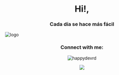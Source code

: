 <h1 align="center">Hi!, </h1>
<h3 align="center">Cada día se hace más fácil</h3>

![logo](https://github.com/happyDevRD/HappyDev-Brand/blob/main/15-08.jpg)


<h3 align="center">Connect with me:</h3>
<p align="center"><img src="https://komarev.com/ghpvc/?username=happydevrd&label=Profile%20views&color=0e75b6&style=flat" alt="happydevrd" /> </p>


<p align="center"><a href="https://spotify-github-profile.vercel.app/api/view?uid=rtkxk78blj07qwhvli08y0w9g&redirect=true"><img align="center" src="https://spotify-github-profile.vercel.app/api/view?uid=rtkxk78blj07qwhvli08y0w9g&cover_image=true&theme=default&bar_color=64bd61&bar_color_cover=false"><a/></p>

